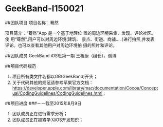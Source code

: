 # GeekBand-I150021

##团队项目
项目名称：蓦然

项目简介：“蓦然”App 是一个基于地理位 置的周边环境采集、发现、评论社区。使 用“蓦然”,用户可以对周边环境(建筑、 景点、街道、商铺.... )进行拍照,并发表 评论。也可以查看其他用户对周边环境拍 摄的照片和评论。

##团队成员
GeekBand iOS班第一期 王祖康（组长），谢博

##项目代码规范
1. 项目所有类文件名都以GB(GeekBand)开头；
2. 关于代码其他的规范请参考苹果官方文档：https://developer.apple.com/library/mac/documentation/Cocoa/Conceptual/CodingGuidelines/CodingGuidelines.html ;

##项目进度
###－－截至2015年8月9日
1. 团队成员正在进行需求分析；
2. 团队成员正在抓紧学习iOS开发知识；





